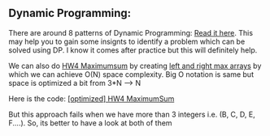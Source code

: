 ## Dynamic Programming:


There are around 8 patterns of Dynamic Programming: [Read it here](https://leetcode.com/discuss/general-discussion/458695/Dynamic-Programming-Patterns). This may help you to gain some insignts to identify a problem which can be solved using DP. I know it comes after practice but this will definitely help. 

We can also do [HW4 Maximumsum](https://github.com/FazeelUsmani/Scaler-Academy/blob/master/034%20Dynamic%20Programming%20(1D%20DP)/HW4%20MaximumSum.cpp) by creating [left and right max arrays](https://www.geeksforgeeks.org/given-array-three-numbers-maximize-x-ai-y-aj-z-ak/) by which we can achieve O(N) space complexity. Big O notation is same but space is optimized a bit from 3*N --> N

Here is the code: [[optimized] HW4 MaximumSum](https://github.com/FazeelUsmani/Scaler-Academy/blob/master/034%20Dynamic%20Programming%20(1D%20DP)/HW4%20maximumSum1.cpp)

But this approach fails when we have more than 3 integers i.e. (B, C, D, E, F....). So, its better to have a look at both of them

